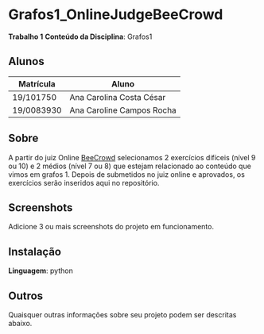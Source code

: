 # Grafos1_OnlineJudgeBeeCrowd

**Trabalho 1**
**Conteúdo da Disciplina**: Grafos1

## Alunos
|Matrícula | Aluno |
| -- | -- |
| 19/101750   |  Ana Carolina Costa César |
| 19/0083930  |  Ana Caroline Campos Rocha |


## Sobre 
A partir do juiz Online [BeeCrowd](https://judge.beecrowd.com/) selecionamos 2 exercícios difíceis (nível 9 ou 10) e 2 médios (nível 7 ou 8) que estejam relacionado ao conteúdo que vimos em grafos 1. Depois de submetidos no juiz online e aprovados, os exercícios serão inseridos aqui no repositório.

## Screenshots
Adicione 3 ou mais screenshots do projeto em funcionamento.

## Instalação 
**Linguagem**: python<br>

## Outros 
Quaisquer outras informações sobre seu projeto podem ser descritas abaixo.
